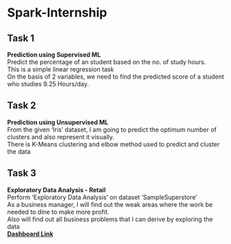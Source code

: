 # Spark-Internship

## Task 1
**Prediction using Supervised ML**<br>
Predict the percentage of an student based on the no. of study hours.<br>
This is a simple linear regression task<br>
On the basis of 2 variables, we need to find the predicted score of a student who studies 9.25 Hours/day.

## Task 2
**Prediction using Unsupervised ML**<br>
From the given ‘Iris’ dataset, I am going to predict the optimum number of clusters
and also represent it visually.<br>
There is K-Means clustering and elbow method used to predict and cluster the data

## Task 3
**Exploratory Data Analysis - Retail**<br>
Perform ‘Exploratory Data Analysis’ on dataset ‘SampleSuperstore’<br>
As a business manager, I will find out the weak areas where the work be needed to dine to make more profit.<br>
Also will find out all business problems that I can derive by exploring the data<br>
[**Dashboard Link**](https://public.tableau.com/views/ExploratoryDataAnalysis-Retail_16293202903370/ExploratoryDataAnalysis-Retail?:language=en-US&:display_count=n&:origin=viz_share_link)
